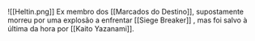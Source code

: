 ![[Heltin.png]]
Ex membro dos [[Marcados do Destino]], supostamente morreu por uma explosão a enfrentar [[Siege Breaker]] , mas foi salvo à última da hora por [[Kaito Yazanami]].
